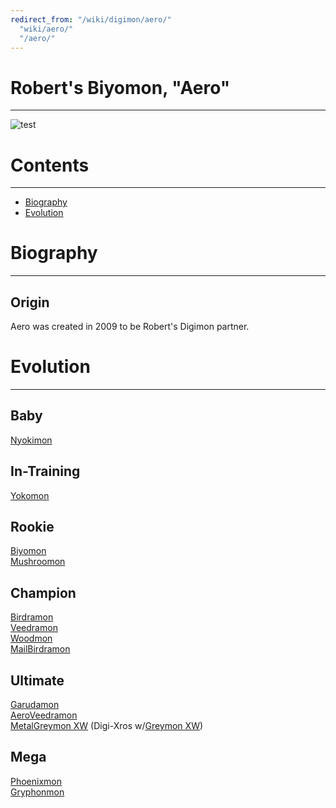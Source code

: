 ```yaml
---
redirect_from: "/wiki/digimon/aero/"
  "wiki/aero/"
  "/aero/"
---
```

# Robert's Biyomon, "Aero"
-----
![test]({{site.baseurl}}/wiki/resources/Biyomon.png)

# Contents
-----

- [Biography](#biography)
- [Evolution](#evolution)

# Biography
-----

## Origin
Aero was created in 2009 to be Robert's Digimon partner.

# Evolution
-----

## Baby  
[Nyokimon](http://www.wikimon.net/nyokimon)

## In-Training  
[Yokomon](http://www.wikimon.net/yokomon)

## Rookie
[Biyomon](http://www.wikimon.net/biyomon)  
[Mushroomon](http://www.wikimon.net/mushroomon)

## Champion
[Birdramon](http://www.wikimon.net/birdramon)  
[Veedramon](http://www.wikimon.net/veedramon)  
[Woodmon](http://www.wikimon.net/woodmon)  
[MailBirdramon](https://wikimon.net/MailBirdramon)

## Ultimate
[Garudamon](http://www.wikimon.net/garudamon)  
[AeroVeedramon](http://www.wikimon.net/aeroveedramon)  
[MetalGreymon XW](https://wikimon.net/Metal_Greymon_(2010_Anime_Version)) (Digi-Xros w/[Greymon XW](https://wikimon.net/Greymon_(2010_Anime_Version)))

## Mega
[Phoenixmon](http://www.wikimon.net/phoenixmon)  
[Gryphonmon](http://www.wikimon.net/gryphonmon)
